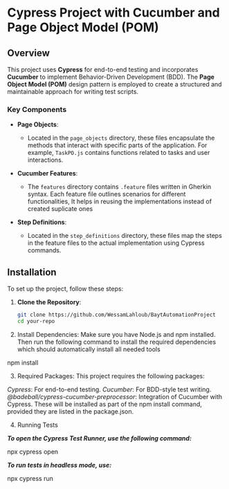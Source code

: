 # Cypress Project with Cucumber and Page Object Model (POM)

## Overview

This project uses **Cypress** for end-to-end testing and incorporates **Cucumber** to implement Behavior-Driven Development (BDD). The **Page Object Model (POM)** design pattern is employed to create a structured and maintainable approach for writing test scripts.

### Key Components

- **Page Objects**: 
  - Located in the `page_objects` directory, these files encapsulate the methods that interact with specific parts of the application. For example, `TaskPO.js` contains functions related to tasks and user interactions.

- **Cucumber Features**: 
  - The `features` directory contains `.feature` files written in Gherkin syntax. Each feature file outlines scenarios for different functionalities, It helps in reusing the implementations instead of created suplicate ones

- **Step Definitions**: 
  - Located in the `step_definitions` directory, these files map the steps in the feature files to the actual implementation using Cypress commands.

## Installation

To set up the project, follow these steps:

1. **Clone the Repository**:
   ```bash
   git clone https://github.com/WessamLahloub/BaytAutomationProject
   cd your-repo
2. Install Dependencies: Make sure you have Node.js and npm installed. Then run the following command to install the required dependencies which should automatically install all needed tools 
   
npm install

3. Required Packages: This project requires the following packages:

*Cypress*: For end-to-end testing.
*Cucumber*: For BDD-style test writing.
*@badeball/cypress-cucumber-preprocessor*: Integration of Cucumber with Cypress.
These will be installed as part of the npm install command, provided they are listed in the package.json.

4. Running Tests
   
***To open the Cypress Test Runner, use the following command:***

npx cypress open

***To run tests in headless mode, use:***

npx cypress run



